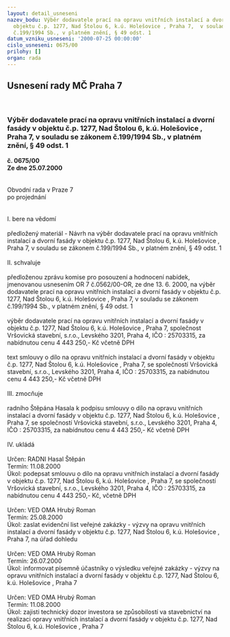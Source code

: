```yaml
---
layout: detail_usneseni
nazev_bodu: Výběr dodavatele prací na opravu vnitřních instalací a dvorní fasády v
  objektu č.p. 1277, Nad Štolou 6, k.ú. Holešovice , Praha 7,  v souladu se zákonem
  č.199/1994 Sb., v platném znění, § 49 odst. 1
datum_vzniku_usneseni: '2000-07-25 00:00:00'
cislo_usneseni: 0675/00
prilohy: []
organ: rada
---
```

<div id="ucUsn_pList" class="usn">
	<span><h2>Usnesení rady MČ Praha 7 </h2>
<br></span><div class="standBody">
<span><h3>Výběr dodavatele prací na opravu vnitřních instalací a dvorní fasády v objektu č.p. 1277, Nad Štolou 6, k.ú. Holešovice , Praha 7,  v souladu se zákonem č.199/1994 Sb., v platném znění, § 49 odst. 1</h3></span><div class="center">
		<strong>č. 0675/00</strong><br>
	</div>
<div class="center">
		<strong>Ze dne 25.07.2000</strong><br><br>
	</div>     <br>Obvodní rada v Praze 7<br>po projednání<br><br><br>I.	bere na vědomí<br><br> předložený materiál - Návrh na výběr dodavatele prací na opravu vnitřních instalací a dvorní fasády v objektu č.p. 1277, Nad Štolou 6, k.ú. Holešovice , Praha 7,  v souladu se zákonem č.199/1994 Sb., v platném znění, § 49 odst. 1<br><br>II.	schvaluje <br><br>předloženou zprávu komise pro posouzení a hodnocení nabídek, jmenovanou usnesením OR 7 č.0562/00-OR, ze dne 13. 6. 2000, na výběr dodavatele prací na opravu vnitřních instalací a dvorní fasády v objektu č.p. 1277, Nad Štolou 6, k.ú. Holešovice , Praha 7,  v souladu se zákonem č.199/1994 Sb., v platném znění, § 49 odst. 1<br> <br>výběr dodavatele prací na opravu vnitřních instalací a dvorní fasády v objektu č.p. 1277, Nad Štolou 6, k.ú. Holešovice , Praha 7, společnost Vršovická stavební, s.r.o., Levského 3201, Praha 4, IČO : 25703315, za nabídnutou cenu 4 443 250,- Kč včetně DPH<br><br>text smlouvy o dílo na opravu vnitřních instalací a dvorní fasády v objektu č.p. 1277, Nad Štolou 6, k.ú. Holešovice , Praha 7, se společností Vršovická stavební, s.r.o., Levského 3201, Praha 4, IČO : 25703315, za nabídnutou cenu 4 443 250,- Kč včetně DPH<br><br>III.	zmocňuje <br><br>radního Štěpána Hasala k podpisu smlouvy o dílo na opravu vnitřních instalací a dvorní fasády v objektu č.p. 1277, Nad Štolou 6, k.ú. Holešovice , Praha 7, se společností Vršovická stavební, s.r.o., Levského 3201, Praha 4, IČO : 25703315, za nabídnutou cenu 4 443 250,- Kč včetně DPH<br><br>IV.	ukládá <br><br> Určen:	     	RADNI Hasal Štěpán<br>Termín: 11.08.2000<br>Úkol:	podepsat smlouvu o dílo  na opravu vnitřních instalací a dvorní fasády v objektu č.p. 1277, Nad Štolou 6, k.ú. Holešovice , Praha 7, se společností Vršovická stavební, s.r.o., Levského 3201, Praha 4, IČO : 25703315, za nabídnutou cenu 4 443 250,- Kč,  včetně DPH<br> <br> Určen:	     	VED OMA Hrubý Roman<br>Termín: 25.08.2000<br>Úkol:	zaslat evidenční list veřejné zakázky - výzvy na opravu vnitřních instalací a dvorní fasády v objektu č.p. 1277, Nad Štolou 6, k.ú. Holešovice , Praha 7, na úřad dohledu<br> <br> Určen:	     	VED OMA Hrubý Roman<br>Termín: 26.07.2000<br>Úkol:	informovat písemně účastníky o výsledku veřejné zakázky - výzvy na opravu vnitřních instalací a dvorní fasády v objektu č.p. 1277, Nad Štolou 6, k.ú. Holešovice , Praha 7<br> <br> Určen:	     	VED OMA Hrubý Roman<br>Termín: 11.08.2000<br>Úkol:	zajisti technický dozor investora se způsobilostí va stavebnictví na realizaci  opravy vnitřních instalací a dvorní fasády v objektu č.p. 1277, Nad Štolou 6, k.ú. Holešovice , Praha 7<br> </div>
</div>